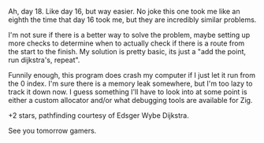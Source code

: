 Ah, day 18. Like day 16, but way easier. No joke this one took me like an eighth the time that day
16 took me, but they are incredibly similar problems.

I'm not sure if there is a better way to solve the problem, maybe setting up more checks to
determine when to actually check if there is a route from the start to the finish. My solution is
pretty basic, its just a "add the point, run dijkstra's, repeat".

Funnily enough, this program does crash my computer if I just let it run from the 0 index. I'm sure
there is a memory leak somewhere, but I'm too lazy to track it down now. I guess something I'll
have to look into at some point is either a custom allocator and/or what debugging tools are
available for Zig.

+2 stars, pathfinding courtesy of Edsger Wybe Dijkstra.

See you tomorrow gamers.
